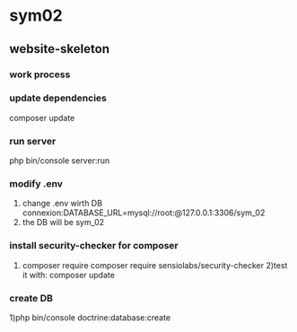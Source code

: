 # sym02
## website-skeleton
###  work process

### update dependencies 
composer update

### run server
php bin/console server:run

### modify .env
1) change .env wirth DB connexion:DATABASE_URL=mysql://root:@127.0.0.1:3306/sym_02
2) the DB will be sym_02

### install security-checker for composer

1) composer require composer require sensiolabs/security-checker
2)test it with: composer update

### create DB 

1)php bin/console doctrine:database:create
